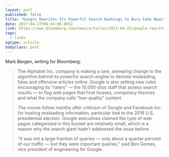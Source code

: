 ```yaml
---
layout: post 
published: false 
title: "Google Rewrites Its Powerful Search Rankings to Bury Fake News" 
date: 2017-04-27T04:44:06.001Z 
link: https://www.bloomberg.com/news/articles/2017-04-25/google-rewrites-its-powerful-search-rankings-to-bury-fake-news 
tags:
  - links
ogtype: article 
bodyclass: post 
---
```


Mark Bergen, writing for Bloomberg:

> The Alphabet Inc. company is making a rare, sweeping change to the algorithm behind its powerful search engine to demote misleading, false and offensive articles online. Google is also setting new rules encouraging its “raters” — the 10,000-plus staff that assess search results — to flag web pages that host hoaxes, conspiracy theories and what the company calls “low-quality” content.
> 
> The moves follow months after criticism of Google and Facebook Inc. for hosting misleading information, particular tied to the 2016 U.S. presidential election. Google executives claimed the type of web pages categorized in this bucket are relatively small, which is a reason why the search giant hadn’t addressed the issue before.
> 
> “It was not a large fraction of queries — only about a quarter percent of our traffic — but they were important queries,” said Ben Gomes, vice president of engineering for Google.